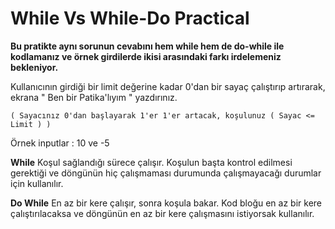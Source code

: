 # While Vs While-Do Practical
**Bu pratikte aynı sorunun cevabını hem while hem de do-while ile kodlamanız ve örnek girdilerde ikisi arasındaki farkı irdelemeniz bekleniyor.**

Kullanıcının girdiği bir limit değerine kadar 0'dan bir sayaç çalıştırıp artırarak, ekrana " Ben bir Patika'lıyım " yazdırınız.
```
( Sayacınız 0'dan başlayarak 1'er 1'er artacak, koşulunuz ( Sayac <= Limit ) )
```
Örnek inputlar : 10 ve -5

 **While** Koşul sağlandığı sürece çalışır.
 Koşulun başta kontrol edilmesi gerektiği ve döngünün hiç çalışmaması durumunda çalışmayacağı durumlar için kullanılır.



**Do While** En az bir kere çalışır, sonra koşula bakar.
 Kod bloğu en az bir kere çalıştırılacaksa ve döngünün en az bir kere çalışmasını istiyorsak kullanılır.
